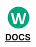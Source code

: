 <img height="85" src="img/logo.png" width="85"/>

<h1 style="margin: 0;">
    <a target="_blank" href="https://artasov.github.io/wide-classes/">DOCS</a>
</h1>